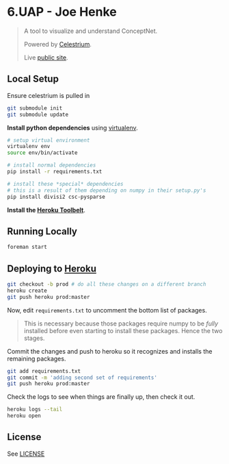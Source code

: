 6.UAP - Joe Henke
===
> A tool to visualize and understand ConceptNet.
>
> Powered by [Celestrium](https://github.com/jdhenke/celestrium).
>
> Live [public site](http://conceptnet.herokuapp.com).

## Local Setup

Ensure celestrium is pulled in

```bash
git submodule init
git submodule update
```

**Install python dependencies** using [virtualenv](https://pypi.python.org/pypi/virtualenv).

```bash
# setup virtual environment
virtualenv env
source env/bin/activate

# install normal dependencies
pip install -r requirements.txt

# install these *special* dependencies
# this is a result of them depending on numpy in their setup.py's
pip install divisi2 csc-pysparse
```

**Install the [Heroku Toolbelt](https://toolbelt.heroku.com/)**.

## Running Locally

```bash
foreman start
```

## Deploying to [Heroku](https://www.heroku.com/)

```bash
git checkout -b prod # do all these changes on a different branch
heroku create
git push heroku prod:master
```

Now, edit `requirements.txt` to uncomment the bottom list of packages.

> This is necessary because those packages require numpy to be *fully* installed before even starting to install these packages. Hence the two stages.

Commit the changes and push to heroku so it recognizes and installs the remaining packages.

```bash
git add requirements.txt
git commit -m 'adding second set of requirements'
git push heroku prod:master
```

Check the logs to see when things are finally up, then check it out.

```bash
heroku logs --tail
heroku open
```

## License

See [LICENSE](./LICENSE)
